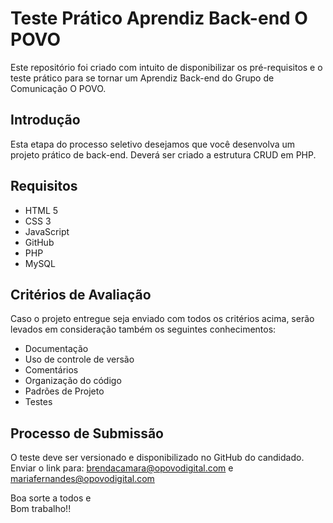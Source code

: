 # Teste Prático Aprendiz Back-end O POVO
Este repositório foi criado com intuito de disponibilizar os pré-requisitos e o teste prático para se tornar um Aprendiz Back-end do Grupo de Comunicação O POVO.
 
## Introdução

Esta etapa do processo seletivo desejamos que você desenvolva um projeto prático de back-end. 
Deverá ser criado a estrutura CRUD em PHP.

## Requisitos

- HTML 5
- CSS 3
- JavaScript 
- GitHub
- PHP
- MySQL


## Critérios de Avaliação 

Caso o projeto entregue seja enviado com todos os critérios acima, 
serão levados em consideração também os seguintes conhecimentos:

- Documentação
- Uso de controle de versão
- Comentários
- Organização do código
- Padrões de Projeto
- Testes


## Processo de Submissão

O teste deve ser versionado e disponibilizado no GitHub do candidado.<br />
Enviar o link para: brendacamara@opovodigital.com e mariafernandes@opovodigital.com<br />

Boa sorte a todos e<br />
Bom trabalho!!
